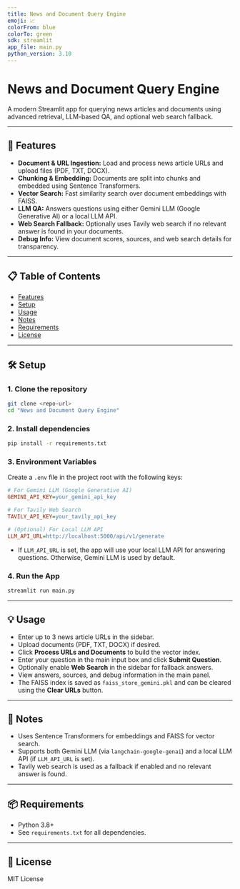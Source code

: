 ```yaml
---
title: News and Document Query Engine
emoji: 📈
colorFrom: blue
colorTo: green
sdk: streamlit
app_file: main.py
python_version: 3.10
---
```

# News and Document Query Engine

A modern Streamlit app for querying news articles and documents using advanced retrieval, LLM-based QA, and optional web search fallback.

---

## 🚀 Features

- **Document & URL Ingestion:** Load and process news article URLs and upload files (PDF, TXT, DOCX).
- **Chunking & Embedding:** Documents are split into chunks and embedded using Sentence Transformers.
- **Vector Search:** Fast similarity search over document embeddings with FAISS.
- **LLM QA:** Answers questions using either Gemini LLM (Google Generative AI) or a local LLM API.
- **Web Search Fallback:** Optionally uses Tavily web search if no relevant answer is found in your documents.
- **Debug Info:** View document scores, sources, and web search details for transparency.

---

## 📋 Table of Contents
- [Features](#-features)
- [Setup](#-setup)
- [Usage](#-usage)
- [Notes](#-notes)
- [Requirements](#-requirements)
- [License](#-license)

---

## 🛠️ Setup

### 1. Clone the repository
```sh
git clone <repo-url>
cd "News and Document Query Engine"
```

### 2. Install dependencies
```sh
pip install -r requirements.txt
```

### 3. Environment Variables
Create a `.env` file in the project root with the following keys:

```ini
# For Gemini LLM (Google Generative AI)
GEMINI_API_KEY=your_gemini_api_key

# For Tavily Web Search
TAVILY_API_KEY=your_tavily_api_key

# (Optional) For Local LLM API
LLM_API_URL=http://localhost:5000/api/v1/generate
```
- If `LLM_API_URL` is set, the app will use your local LLM API for answering questions. Otherwise, Gemini LLM is used by default.

### 4. Run the App
```sh
streamlit run main.py
```

---

## 💡 Usage
- Enter up to 3 news article URLs in the sidebar.
- Upload documents (PDF, TXT, DOCX) if desired.
- Click **Process URLs and Documents** to build the vector index.
- Enter your question in the main input box and click **Submit Question**.
- Optionally enable **Web Search** in the sidebar for fallback answers.
- View answers, sources, and debug information in the main panel.
- The FAISS index is saved as `faiss_store_gemini.pkl` and can be cleared using the **Clear URLs** button.

---

## 📝 Notes
- Uses Sentence Transformers for embeddings and FAISS for vector search.
- Supports both Gemini LLM (via `langchain-google-genai`) and a local LLM API (if `LLM_API_URL` is set).
- Tavily web search is used as a fallback if enabled and no relevant answer is found.

---

## 📦 Requirements
- Python 3.8+
- See `requirements.txt` for all dependencies.

---

## 📄 License
MIT License
